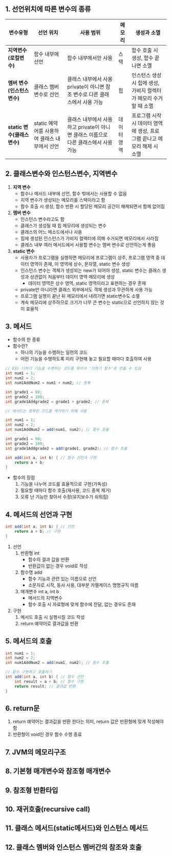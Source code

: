 ## 1. 선언위치에 따른 변수의 종류
|변수유형|선언 위치|사용 범위|메모리|생성과 소멸|
|-|-|-|-|-|
|**지역변수(로컬변수)**|함수 내부에 선언|함수 내부에서만 사용|스택|함수 호출 시 생성, 함수 끝나면 소멸|
|**멤버 변수(인스턴스 변수)**|클래스 멤버 변수로 선언|클래스 내부에서 사용 private이 아니면 참조 변수로 다른 클래스에서 사용 가능|힙|인스턴스 생성 시 힙에 생성, 가비지 컬렉터가 메모리 수거할 때 소멸|
|**static 변수(클래스 변수)**|static 예약어를 사용하여 클래스 내부에서 선언|클래스 내부에서 사용하고 private이 아니면 클래스 이름으로 다른 클래스에서 사용 가능|데이터 영역|프로그램 시작 시 데이터 영역에 생성, 프로그램 끝나고 메모리 해제 시 소멸|

## 2. 클래스변수와 인스턴스변수, 지역변수
1. **지역 변수**
	- 함수나 메서드 내부에 선언, 함수 밖에서는 사용할 수 없음
	- 지역 변수가 생성되는 메모리를 스택이라고 함
	- 함수 호출 시 생성, 함수 반환 시 할당된 메모리 공간이 해제되면서 함께 없어짐
2. **멤버 변수**  
	- 인스턴스 변수라고도 함
	- 클래스가 생성될 때 힙 메모리에 생성되는 변수
	- 클래스의 어느 메소드에서나 사용
	- 힙에 생성된 인스턴스가 가비지 컬렉터에 의해 수거되면 메모리에서 사라짐
	- 클래스 내부 여러 메서드에서 사용할 변수는 멤버 변수로 선언하는게 좋음
3. **static 변수**
	- 사용자가 프로그램을 실행하면 메모리에 프로그램이 상주, 프로그램 영역 중 데이터 영역이 존재, 이 영역에 상수, 문자열, static 변수 생성
	- 인스턴스 변수는 객체가 생성되는 new가 되어야 생성, static 변수는 클래스 생성과 상관없이 처음부터 데이터 영역 메모리에 생성
		- 데이터 영역은 상수 영역, static 영역이라고 표현하는 경우 존재
	- private만 아니라면 클래스 외부에서도 객체 생성과 무관하게 사용 가능
	- 프로그램 실행이 끝난 뒤 메모리에서 내려가면 static변수도 소멸
	- 계속 메모리에 상주하므로 크기가 너무 큰 변수는 static으로 선언하지 않는 것이 효율적

## 3. 메서드
- 함수의 한 종류
- 함수란?
	- 하나의 기능을 수행하는 일련의 코드
	- 어떤 기능을 수행하도록 미리 구현해 놓고 필요할 때마다 호출하여 사용
```java
// EX) 더하기 기능을 수행하는 코드를 묶어서 '더하기 함수'로 만들 수 있음
int num1 = 1;
int num2 = 2;
int num1AddNum2 = num1 + num2; // 중복

int grade1 = 90;
int grade2 = 100;
int grade1Addgrade2 = grade1 + grade2; // 중복

// 메서드는 중복된 코드를 제거하기 위해 사용

int num1 = 1;
int num2 = 2;
int num1AddNum2 = add(num1, num2); // 함수 호출

int grade1 = 90;
int grade2 = 100;
int grade1Addgrade2 = add(grade1, grade2); // 함수 호출

int add(int a, int b) { // 함수 선언과 구현
	return a + b;
}
```
- 함수의 장점
	1. 기능을 나누어 코드를 효율적으로 구현(가독성)
	2. 필요할 때마다 함수 호출(재사용, 코드 중복 제거)
	3. 오류 난 기능만 찾아서 수정(유지보수가 쉬워짐)

## 4. 메서드의 선언과 구현
```java
int add(int a, int b) { // 선언
	return a + b; // 구현
}
```
1. 선언
	1. 반환형 int
		- 함수의 결과 값을 반환
		- 반환값이 없는 경우 void로 작성
	2. 함수명 add
		-  함수 기능과 관련 있는 이름으로 선언
		- 소문자로 시작, 동사 사용, 대부분 카멜케이스 명명규칙 따름
	3. 매개변수 int a, int b
		- 메서드의 지역변수
		- 함수 호출 시 자료형에 맞게 함수에 전달, 없는 경우도 존재
2. 구현
	1. 메서드 호출 시 실행시킬 코드 작성
	2. return 예약어로 결과값을 반환
	
## 5. 메서드의 호출
```java
int num1 = 1;
int num2 = 2;
int num1AddNum2 = add(num1, num2); // 함수 호출

// 함수 구현하고 호출하기
int add(int a, int b) { // 함수 선언
	int result = a + b; // 함수 구현
	return result; // 결과값 반환
}
```

## 6. return문
1. return 예약어는 결과값을 반환 한다는 의미, return 값은 반환형에 맞게 작성해야함
2. 반환형이 void인 경우 함수 수행 종료

## 7. JVM의 메모리구조

## 8. 기본형 매개변수와 참조형 매개변수

## 9. 참조형 반환타입

## 10. 재귀호출(recursive call)

## 11. 클래스 메서드(static메서드)와 인스턴스 메서드

## 12. 클래스 멤버와 인스턴스 멤버간의 참조와 호출